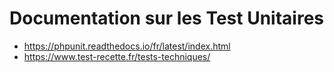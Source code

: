 # Documentation sur les Test Unitaires

+ https://phpunit.readthedocs.io/fr/latest/index.html
+ https://www.test-recette.fr/tests-techniques/



